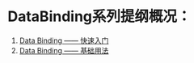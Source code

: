 # DataBinding系列提纲概况：

1. [Data Binding —— 快速入门](http://weiyf.cn/2016/11/14/Data-Binding-——-Getting-Started/)
2. [Data Binding —— 基础用法](http://weiyf.cn/2016/11/14/Data-Binding-——-Basic-Usage/)